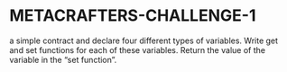# METACRAFTERS-CHALLENGE-1
a simple contract and declare four different types of variables. Write get and set functions for each of these variables. Return the value of the variable in the “set function”.
